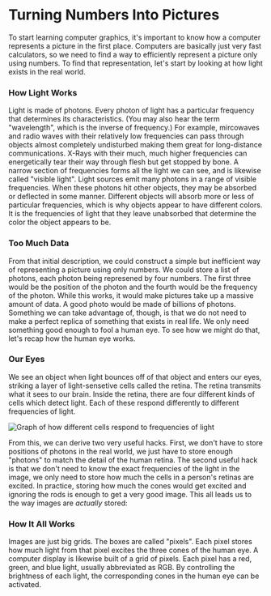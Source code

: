 <script src="anims.js"></script>

# Turning Numbers Into Pictures
To start learning computer graphics, it's important to know how a computer
represents a picture in the first place. Computers are basically just very fast
calculators, so we need to find a way to efficiently represent a picture only
using numbers. To find that representation, let's start by looking at how light
exists in the real world.

### How Light Works
Light is made of photons. Every photon of light has a particular frequency that
determines its characteristics. (You may also hear the term "wavelength", which
is the inverse of frequency.) For example, mircowaves and radio waves with their
relatively low frequencies can pass through objects almost completely
undisturbed making them great for long-distance communications. X-Rays with
their much, much higher frequencies can energetically tear their way through
flesh but get stopped by bone. A narrow section of frequencies forms all the
light we can see, and is likewise called "visible light". Light sources emit
many photons in a range of visible frequencies. When these photons hit other
objects, they may be absorbed or deflected in some manner. Different objects
will absorb more or less of particular frequencies, which is why objects appear
to have different colors. It is the frequencies of light that they leave
unabsorbed that determine the color the object appears to be.

### Too Much Data
From that initial description, we could construct a simple but inefficient way
of representing a picture using only numbers. We could store a list of photons,
each photon being represened by four numbers. The first three would be the
position of the photon and the fourth would be the frequency of the photon.
While this works, it would make pictures take up a massive amount of data. A
good photo would be made of billions of photons. Something we can take advantage
of, though, is that we do not need to make a perfect replica of something that
exists in real life. We only need something good enough to fool a human eye. To
see how we might do that, let's recap how the human eye works.

### Our Eyes
We see an object when light bounces off of that object and enters our eyes,
striking a layer of light-sensetive cells called the retina. The retina
transmits what it sees to our brain. Inside the retina, there are four different
kinds of cells which detect light. Each of these respond differently to
different frequencies of light.

![Graph of how different cells respond to frequencies of light](https://www.wikilectures.eu/images/5/53/4.2.4rhodsandconesgraf.png)

From this, we can derive two very useful hacks. First, we don't have to store
positions of photons in the real world, we just have to store enough "photons"
to match the detail of the human retina. The second useful hack is that we don't
need to know the exact frequencies of the light in the image, we only need to
store how much the cells in a person's retinas are excited. In practice, storing
how much the cones would get excited and ignoring the rods is enough to get a
very good image. This all leads us to the way images are *actually* stored:

### How It All Works
Images are just big grids. The boxes are called "pixels". Each pixel stores how
much light from that pixel excites the three cones of the human eye. A computer
display is likewise built of a grid of pixels. Each pixel has a red, green, and
blue light, usually abbreviated as RGB. By controlling the brightness of each
light, the corresponding cones in the human eye can be activated.
